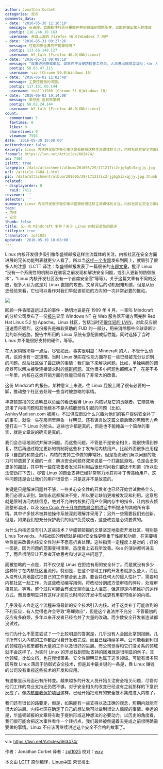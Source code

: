 ```yaml
---
author: Jonathan Corbet
categories: 观点
comments_data:
- date: '2016-05-30 11:16:10'
  message: 有道理，自由軟件社區只要能夠共同意識到問題所在，就能夠做出驚人的成就
  postip: 116.246.10.163
  username: 来自上海的 Firefox 46.0|Windows 7 用户
- date: '2016-05-31 00:27:26'
  message: 性能和安全真的不能兼得吗？
  postip: 113.66.148.127
  username: Wf_talk [Firefox 46.0|GNU/Linux]
- date: '2016-05-31 09:09:18'
  message: "就像进地铁或车站，如果你不设安防检查工作员，人流进出就顺溜溜哒；<br />\r\n如果每个入口都设置安防检查员，要检查每个旅客，你觉得还顺畅不？"
  postip: 58.63.47.115
  username: vio [Chrome 50.0|Windows 10]
- date: '2016-06-01 11:02:48'
  message: 主要还是钱的问题。
  postip: 117.151.66.144
  username: tea1111980 [Chrome 51.0|Windows 10]
- date: '2016-06-02 19:14:08'
  message: 果然是 鱼和熊掌啊
  postip: 58.62.24.144
  username: Wf_talk [Firefox 46.0|GNU/Linux]
count:
  commentnum: 5
  favtimes: 0
  likes: 0
  sharetimes: 0
  viewnum: 7598
date: '2016-05-30 10:08:00'
editorchoice: false
excerpt: Linux 内核开发很少吸引像华盛顿邮报这样主流媒体的关注，内核社区在安全方面进展的冗长功能列表就更少人看了。所以当这样一个专题发布到网上，就吸引了很多人的注意
fromurl: https://lwn.net/Articles/663474/
id: 7404
islctt: true
largepic: /data/attachment/album/201605/29/171217ic2rjg6g5i5xqjjy.jpg
url: /article-7404-1.html
pic: /data/attachment/album/201605/29/171217ic2rjg6g5i5xqjjy.jpg.thumb.jpg
related:
- displayorder: 0
  raid: 7411
reviewer: ''
selector: ''
summary: Linux 内核开发很少吸引像华盛顿邮报这样主流媒体的关注，内核社区在安全方面进展的冗长功能列表就更少人看了。所以当这样一个专题发布到网上，就吸引了很多人的注意
tags:
- 内核
- 安全
thumb: false
title: 又一次 Mindcraft 事件？关于 Linux 内核安全性的批评
titlepic: true
translator: zpl1025
updated: '2016-05-30 10:08:00'
---
```


Linux 内核开发很少吸引像华盛顿邮报这样主流媒体的关注，内核社区在安全方面进展的冗长功能列表就更少人看了。所以当[这样一个专题](https://lwn.net/Articles/663338/)发布到网上，就吸引了很多人的注意（LCTT 译注：华盛顿邮报发表了一篇很长的[专题文章](http://www.washingtonpost.com/sf/business/2015/11/05/net-of-insecurity-the-kernel-of-the-argument/)，批评 Linux “没有一个系统性的机制以在骇客之前发现和解决安全问题，或引入更新的防御技术”，“Linux 内核开发社区没有一个首席安全官”等等）。关于这篇文章有不同的反应，很多人认为这是对 Linux 直接的攻击。文章背后的动机很难知道，但是从历史经验来看，它也可以看作对我们早就该前进的方向的一次非常必要的推动。


![](/data/attachment/album/201605/29/171217ic2rjg6g5i5xqjjy.jpg)


回顾一件昏暗遥远过去的事件 - 确切地说是在 1999 年 4 月。一家叫 Mindcraft 的分析公司发布了一份[报告](http://www.mindcraft.com/whitepapers/nts4rhlinux.html)显示 Windows NT 在 Web 服务器开销方面完胜 Red Hat Linux 5.2 加 Apache。Linux 社区，包括当时还[很年轻的 LWN](https://static.lwn.net/1999/features/MindCraft1.0.php3)，对此反应很迅速而且强烈。这份报告是微软资助的 FUD 的一部分，用来消除那些全球垄断计划的新兴威胁。报告中所用的 Linux 系统有意配置成低性能，同时选择了当时 Linux 并不能很好支持的硬件，等等。


在大家稍微冷静一点后，尽管如此，事实很明显：Mindcraft 的人，不管什么动机，说的也有一定道理。当时 Linux 确实在性能方面存在一些已经被充分认识到的问题。然后社区做了最正确的事情：我们坐下来解决问题。比如，单独唤醒的调度器可以解决接受连接请求时的[惊群问题](https://en.wikipedia.org/wiki/Thundering_herd_problem)。其他很多小问题也都解决了。在差不多一年里，内核在这类开销方面的性能已经有了非常大的改善。


这份 Mindcraft 的报告，某种意义上来说，往 Linux 屁股上踢了很有必要的一脚，推动整个社区去处理一些当时被忽略的事情。


华盛顿邮报的文章明显以负面的看法看待 Linux 内核以及它的贡献者。它随意地混淆了内核问题和其他根本不是内核脆弱性引起的问题（比如，AshleyMadison.com 被黑）。不过供应商没什么兴趣为他们的客户提供安全补丁的事实，就像一头在房间里巨象一样明显。还有谣言说这篇文章后面的黑暗势力希望打击一下 Linux 的势头。这些也许都是真的，但是也不能掩盖一个简单的事实，就是文章说的确实是真的。


我们会合理地测试并解决问题。而这些问题，不管是不是安全相关，能很快得到修复，然后再通过稳定更新的机制将这些补丁发布给内核用户。比起外面很多应用程序（自由的和商业的），内核的支持工作做的非常好。但是指责我们解决问题的能力时却遗漏了关键的一点：解决安全问题终究来说是一个打鼹鼠游戏。总是会出来更多的鼹鼠，其中有一些在攻击者发现并利用后很长时间我们都还不知道（所以没法使劲打下去）。尽管 Linux 的商业支持已经非常努力地在将补丁传递给用户，这种问题还是会让我们的用户很受伤 - 只是这并不是故意的。


关键是只是解决问题并不够，一些关心安全性的开发者也已经开始尝试做些什么。我们必须认识到，缺陷永远都解决不完，所以要让缺陷更难被发现和利用。这意思就是限制访问内核信息，绝对不允许内核执行用户空间内存中的指令，让内核去侦测整形溢出，以及 [Kee Cook 在十月底内核峰会的讲话](https://lwn.net/Articles/662219/)中所提出的其他所有事情。其中许多技术被其他操作系统深刻理解并采用了；另外一些需要我们去创新。但是，如果我们想充分保护我们的用户免受攻击，这些改变是必须要做的。


为什么内核还没有引入这些技术？华盛顿邮报的文章坚定地指责开发社区，特别是 Linus Torvalds。内核社区的传统就是相对安全性更侧重于性能和功能，在需要牺牲性能来改善内核安全性时并不愿意折衷处理。这些指责一定程度上是对的；好的一面是，因为问题的范围变得清晰，态度看上去有所改善。Kee 的演讲都听进去了，而且很明显让开发者开始思考和讨论这些问题了。


而被忽略的一点是，并不仅仅是 Linus 在拒绝有用的安全补丁。而是就没有多少这种补丁在内核社区里流传。特别是，在这个领域工作的开发者就那么些人，而且从没有认真地尝试把自己的工作整合到上游。要合并任何大的侵入性补丁，需要和内核社区一起工作，为这些改动编写用例，将改动分割成方便审核的碎片，处理审核意见，等等。整个过程可能会有点无聊而且让人沮丧，但这却是内核维护的运作方式，而且很明显只有这样才能在长时间的开发中形成更有用更可维护的内核。


几乎没有人会走这个流程来将最新的安全技术引入内核。对于这类补丁可能收到的不利反应，有人觉得也许会导致“寒蝉效应”，但是这个说法并不充分：不管最初的反应有多麻烦，多年以来开发者已经合并了大量的改动。而少数安全开发者连试都没试过。


他们为什么不愿意尝试？一个比较明显的答案是，几乎没有人会因此拿到报酬。几乎所有引入内核的工作都由付费开发者完成，而且已经持续多年。公司能看到利润的领域在内核里都有大量的工作以及很好的进展。而公司觉得和它们没关系的领域就不会这样了。为实时 Linux 的开发找到赞助支持的困难就是很明显的例子。其他领域，比如文档，也在慢慢萧条。安全性很明显也属于这类领域。可能有很多原因导致 Linux 落后于防御式安全技术，但是其中最关键的一条是，靠 Linux 赚钱的公司没有重视这些技术的开发和应用。


有迹象显示局面已有所转变。越来越多的开发人员开始关注安全相关问题，尽管对他们工作的商业支持还仍然不够。对于安全相关的改变已经没有之前那样的下意识反应了。像[内核自我保护项目](https://lwn.net/Articles/663361/)这样，已经开始把现有的安全技术集成进入内核了。


我们还有很长的路要走，但是，如果能有一些支持以及正确的观念，短期内就能有很大的进展。内核社区在确定了自己的想法后可以做到很让人惊叹的事情。幸运的是，华盛顿邮报的文章将有助于提供形成这种想法的必要动力。以历史的角度看，我们很可能会把这次事件看作一个转折点，我们最终被倒逼着去完成之前很明确需要做的事情。Linux 不应该再继续讲述这个安全不合格的故事了。




---


via: <https://lwn.net/Articles/663474/>


作者：Jonathan Corbet 译者：[zpl1025](https://github.com/zpl1025) 校对：[wxy](https://github.com/wxy)


本文由 [LCTT](https://github.com/LCTT/TranslateProject) 原创编译，[Linux中国](https://linux.cn/) 荣誉推出